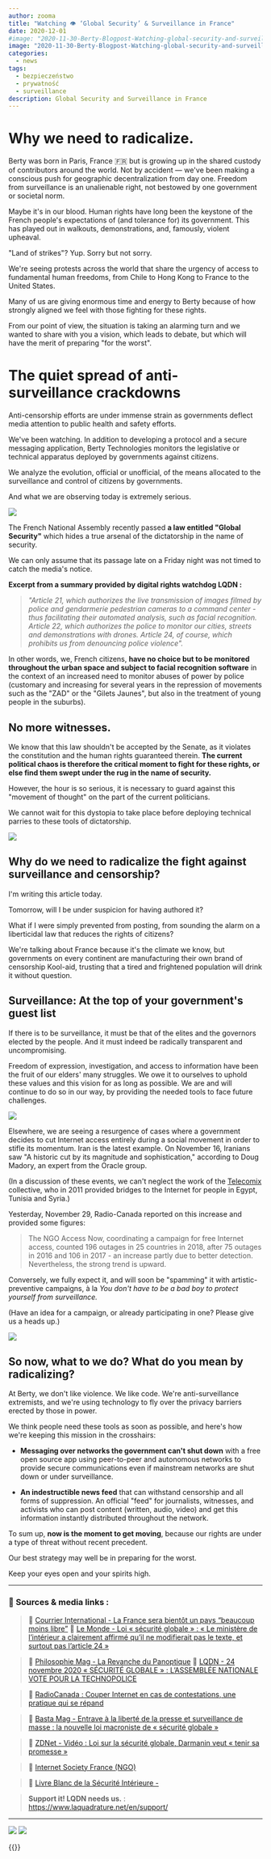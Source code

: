 ```yaml
---
author: zooma
title: "Watching 👁️ ‘Global Security’ & Surveillance in France"
date: 2020-12-01
#image: "2020-11-30-Berty-Blogpost-Watching-global-security-and-surveillance-in-france_copie.png"
image: "2020-11-30-Berty-Blogpost-Watching-global-security-and-surveillance-in-france_copie.png"
categories:
  - news
tags:
  - bezpieczeństwo
  - prywatność
  - surveillance
description: Global Security and Surveillance in France
---
```


# Why we need to radicalize.

Berty was born in Paris, France :fr: but is growing up in the shared custody of contributors around the world. Not by accident — we've been making a conscious push for geographic decentralization from day one. Freedom from surveillance is an unalienable right, not bestowed by one government or societal norm.

Maybe it's in our blood. Human rights have long been the keystone of the French people's expectations of (and tolerance for) its government. This has played out in walkouts, demonstrations, and, famously, violent upheaval.

"Land of strikes"? Yup. Sorry but not sorry.

We're seeing protests across the world that share the urgency of access to fundamental human freedoms, from Chile to Hong Kong to France to the United States.

Many of us are giving enormous time and energy to Berty because of how strongly aligned we feel with those fighting for these rights.

From our point of view, the situation is taking an alarming turn and we wanted to share with you a vision, which leads to debate, but which will have the merit of preparing "for the worst".



# The quiet spread of anti-surveillance crackdowns

Anti-censorship efforts are under immense strain as governments deflect media attention to public health and safety efforts.

We've been watching. In addition to developing a protocol and a secure messaging application, Berty Technologies monitors the legislative or technical apparatus deployed by governments against citizens.

We analyze the evolution, official or unofficial, of the means allocated to the surveillance and control of citizens by governments.

And what we are observing today is extremely serious.

![](https://i.imgur.com/SDkIy3S.jpg)

The French National Assembly recently passed **a law entitled "Global Security"** which hides a true arsenal of the dictatorship in the name of security.

We can only assume that its passage late on a Friday night was not timed to catch the media's notice.

**Excerpt from a summary provided by digital rights watchdog LQDN :**
> _"Article 21, which authorizes the live transmission of images filmed by police and gendarmerie pedestrian cameras to a command center - thus facilitating their automated analysis, such as facial recognition. Article 22, which authorizes the police to monitor our cities, streets and demonstrations with drones. Article 24, of course, which prohibits us from denouncing police violence"._

In other words, we, French citizens, **have no choice but to be monitored throughout the urban space and subject to facial recognition software** in the context of an increased need to monitor abuses of power by police (customary and increasing for several years in the repression of movements such as the "ZAD" or the "Gilets Jaunes", but also in the treatment of young people in the suburbs).

## No more witnesses.

We know that this law shouldn't be accepted by the Senate, as it violates the constitution and the human rights guaranteed therein. **The current political chaos is therefore the critical moment to fight for these rights, or else find them swept under the rug in the name of security.**

However, the hour is so serious, it is necessary to guard against this "movement of thought" on the part of the current politicians.

We cannot wait for this dystopia to take place before deploying technical parries to these tools of dictatorship.


![](https://i.imgur.com/HoDyTPD.jpg)



## Why do we need to radicalize the fight against surveillance and censorship?

I'm writing this article today.

Tomorrow, will I be under suspicion for having authored it?

What if I were simply prevented from posting, from sounding the alarm on a liberticidal law that reduces the rights of citizens?

We're talking about France because it's the climate we know, but governments on every continent are manufacturing their own brand of censorship Kool-aid, trusting that a tired and frightened population will drink it without question.


## Surveillance: At the top of your government's guest list

If there is to be surveillance, it must be that of the elites and the governors elected by the people. And it must indeed be radically transparent and uncompromising.

Freedom of expression, investigation, and access to information have been the fruit of our elders' many struggles. We owe it to ourselves to uphold these values and this vision for as long as possible. We are and will continue to do so in our way, by providing the needed tools to face future challenges.

![](https://i.imgur.com/zv9JY5k.jpg)

Elsewhere, we are seeing a resurgence of cases where a government decides to cut Internet access entirely during a social movement in order to stifle its momentum. Iran is the latest example. On November 16, Iranians saw "A historic cut by its magnitude and sophistication," according to Doug Madory, an expert from the Oracle group.

(In a discussion of these events, we can't neglect the work of the [Telecomix](https://telecomix.org/) collective, who in 2011 provided bridges to the Internet for people in Egypt, Tunisia and Syria.)

Yesterday, November 29, Radio-Canada reported on this increase and provided some figures:

> The NGO Access Now, coordinating a campaign for free Internet access, counted 196 outages in 25 countries in 2018, after 75 outages in 2016 and 106 in 2017 - an increase partly due to better detection. Nevertheless, the strong trend is upward.

Conversely, we fully expect it, and will soon be "spamming" it with artistic-preventive campaigns, à la *You don't have to be a bad boy to protect yourself from surveillance.*

(Have an idea for a campaign, or already participating in one? Please give us a heads up.)

![](https://i.imgur.com/cvcbNjO.jpg)

## So now, what to we do? What do you mean by radicalizing?

At Berty, we don't like violence. We like code. We're anti-surveillance extremists, and we're using technology to fly over the privacy barriers erected by those in power.

We think people need these tools as soon as possible, and here's how we're keeping this mission in the crosshairs:

- **Messaging over networks the government can't shut down** with a free open source app using peer-to-peer and autonomous networks to provide secure communications even if mainstream networks are shut down or under surveillance.

- **An indestructible news feed** that can withstand censorship and all forms of suppression.  An official "feed" for journalists, witnesses, and activists who can post content (written, audio, video) and get this information instantly distributed throughout the network.


To sum up, **now is the moment to get moving**, because our rights are under a type of threat without recent precedent.

Our best strategy may well be in preparing for the worst.

Keep your eyes open and your spirits high.



---

### :newspaper:  Sources & media links :

> :link: [Courrier International - La France sera bientôt un pays “beaucoup moins libre”](https://www.courrierinternational.com/article/vu-des-etats-unis-la-france-sera-bientot-un-pays-beaucoup-moins-libre)
> :link:   [Le Monde - Loi « sécurité globale » : « Le ministère de l’intérieur a clairement affirmé qu’il ne modifierait pas le texte, et surtout pas l’article 24 »](https://www.lefigaro.fr/politique/loi-securite-globale-jean-castex-saisira-le-conseil-constitutionnel-sur-l-article-24-20201124)

> :link:  [Philosophie Mag - La Revanche du Panoptique](https://www.philomag.com/articles/loi-sur-la-surveillance-globale-la-revanche-du-panoptique)
> :link:  [LQDN - 24 novembre 2020 « SÉCURITÉ GLOBALE » : L’ASSEMBLÉE NATIONALE VOTE POUR LA TECHNOPOLICE](https://www.laquadrature.net/2020/11/24/securite-globale-lassemblee-nationale-vote-pour-la-technopolice/)

> :link:  [RadioCanada : Couper Internet en cas de contestations, une pratique qui se répand](https://ici.radio-canada.ca/nouvelle/1410943/internet-couper-iran-chine-contestations-manifestations-censure)


> :link:  [Basta Mag - Entrave à la liberté de la presse et surveillance de masse : la nouvelle loi macroniste de « sécurité globale »](https://www.bastamag.net/Entrave-a-la-liberte-de-la-presse-et-surveillance-de-masse-loi-PPL-securite-globale-atteinte-vie-privee)


> :link:  [ZDNet - Vidéo : Loi sur la sécurité globale, Darmanin veut « tenir sa promesse »](https://www.zdnet.fr/actualites/loi-sur-la-securite-globale-darmanin-veut-tenir-sa-promesse-39912411.htm)


> :link:  [Internet Society France (NGO) ](https://www.isoc.fr/)


> :link:  [Livre Blanc de la Sécurité Intérieure -](https://www.interieur.gouv.fr/content/download/125071/1001195/file/livre-blanc-de-la-securite-interieure.pdf)

> **Support it! LQDN needs us.** : https://www.laquadrature.net/en/support/

___

![](https://i.imgur.com/8h8r8ub.png) ![](https://i.imgur.com/0JFegff.png)


{{<tweet id="1332243266243358720">}}

